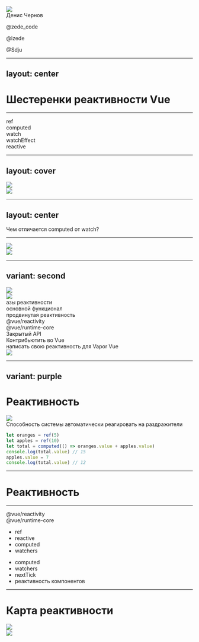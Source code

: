 <div class="mb-[50px] flex flex-row">
  <div class="w-[80px] h-[80px] rd-full of-hidden">
    <img class="w-full h-full object-cover" src="/img/photo.png" />
  </div>
  <div class="w-[80px] h-[80px] rd-full ml-[15px]">
    <zede-icon class="w-full h-full" />
  </div>
</div>
<div class="text-4xl mb-[50px]">Денис Чернов</div>
<p><file-icons-telegram /> @zede_code</p>
<p><ion-logo-twitch /> @izede</p>
<p><ion-logo-github /> @Sdju</p>

<QrCodeIntro class="w-[200px] h-[200px] absolute top-[200px] right-[80px]" />

---
layout: center
---

<h1 v-drag="[237,251,551,46]"> Шестеренки реактивности Vue </h1>

<ion-cog-sharp v-drag="[729,-220,496,450]" class="animate-[spin_70s_linear_infinite] opacity-20" />

<ion-cog-sharp v-drag="[-222,307,496,450]" class="animate-[spin_70s_linear_infinite] opacity-10" />

---

<div class="animate-spin" />

<material-symbols-settings-outline v-drag="[388,145,223,202]" class="animate-[spin_20s_linear_infinite]" />
<logos-vue v-drag="[476,229,46,42]" />

<f7-gear v-click v-drag="[656,115,104,95]" class="animate-[spin_17s_linear_infinite]" />
<div v-click="'+0'" v-drag="[691,84,40,40]" class="text-[1em] text-shadow-xl"> ref </div>

<heroicons-cog-solid v-click v-drag="[689,285,104,95]" class="animate-[spin_31s_linear_infinite]" />
<div v-click="'+0'" v-drag="[684,256,119,40]" class="text-[1em] text-shadow-xl"> computed </div>

<clarity-settings-solid v-click v-drag="[348,413,62,63]" class="animate-[spin_17s_linear_infinite]" />
<div v-click="'+0'" v-drag="[344,383,69,40]" class="text-[1em] text-shadow-xl"> watch </div>

<mingcute-settings-7-fill v-click v-drag="[178,278,88,89]" class="animate-[spin_17s_linear_infinite]" />
<div v-click="'+0'" v-drag="[165,252,138,40]" class="text-[1em] text-shadow-xl"> watchEffect </div>

<zondicons-cog v-click v-drag="[250,74,104,95]" class="animate-[spin_17s_linear_infinite]" />
<div v-click="'+0'" v-drag="[259,37,104,40]" class="text-[1em] text-shadow-xl"> reactive </div>

<!--
разгоняем за что мы любим Vue

мало кто знает а что за ними скрыто

поэтому мы посмотрим на каждую шестеренку по отдельности. Чтоб получить чуть более глубокое понимание.
-->

---
layout: cover
---

<img class="center w-[740px]" src="/img/interview.png" />
<div class="absolute top-0 left-0 w-full h-full backdrop-blur-[30px]" />
<img class="center w-[740px]" src="/img/interview.png" />

---
layout: center
---

<div class="text-[1.5em]">Чем отличается computed от watch?</div>

<!--
Представим ситуацию из собеса

простые вопросы отвечается легко

- можно ли заменить computed на watch
- а можно ли заменить watch на computed

- визуализировать дополнительные вопросы
-->

---

<img class="center w-[740px]" src="/img/computed-watch.png" />
<div class="absolute top-0 left-0 w-full h-full backdrop-blur-[30px]" />
<img class="center w-[740px]" src="/img/computed-watch.png" />

<!--
Если вы начинаете чустсвовать себя неуверенно, то это доклад для вас.
-->

---
variant: second
---

<script setup>
const heights = [
  59,
  116,
  185,
  246,
  308,
  363,
  422,
  472,
]
</script>

<div class="center w-[340px] overflow-hidden transition-all duration-400" :style="{ maxHeight: `${heights[$clicks]}px` }" >
<img src="/img/iceberg.png" />
</div>
<div class="absolute top-0 left-0 w-full h-full backdrop-blur-[30px]" />
<div class="center w-[340px] overflow-hidden transition-all duration-400" :style="{ maxHeight: `${heights[$clicks]}px` }" >
<img src="/img/iceberg.png" />
</div>

<div
  class="center overflow-hidden transition-all duration-400"
  :style="{ maxHeight: `${heights[$clicks]}px` }"
>
  <div class="text-shadow-xl w-[340px] h-[472px] flex flex-col items-stretch justify-around p-r-[60px] text-center relative">
    <div>азы реактивности</div>
    <div v-click>основной функционал</div>
    <div v-click>продвинутая реактивность</div>
    <div v-click>@vue/reactivity</div>
    <div v-click>@vue/runtime-core</div>
    <div v-click>Закрытый API</div>
    <div v-click class="text-size-[0.75em]">Контрибьютить во Vue</div>
    <div v-click class="text-size-[0.75em]">написать свою реактивность для Vapor Vue</div>
    <img class="absolute bottom-[-10px] right-0 h-[60px] w-[64px]" src="/img/jonson.jfif" />
  </div>
</div>

<!--
- вначале вам хватает простых ref computed и reactive
- затем познаете watch и watchEffect
- сложные случаи вынуждают познакомиться с effectScope, customRef

- показывать что прячется за каждым уровнем (визуально)
- прописать четкий сценарий развития и переходов
-->

---
variant: purple
---

<h1 absolute transition-all duration-400 text-center w-full left-0 :style="{ top: $clicks < 2 ? '27px' : '90px' }"> Реактивность </h1>

<img v-click="['+1', '+1']" v-drag="[165,96,673,403]" src="/img/magic.gif" />

<div v-click="'+0'" class="italic bg-[#00000048] p-4 rd-[8px] mb-4"> Способность системы автоматически реагировать на раздражители </div>

<v-click>

```ts
let oranges = ref(5)
let apples = ref(10)
let total = computed(() => oranges.value + apples.value)
console.log(total.value) // 15
apples.value = 7 
console.log(total.value) // 12
```

</v-click>

<!--
- тут точно можно сэкономить по времени. оставить основную суть
-->

---

<h1 v-drag="[365,32,244,46]"> Реактивность </h1>

<VueGraph v-click v-drag="[463,257,84,NaN]" label="Data" />
<Arrow v-click v-drag="[525,212,69,20,-58]" x1="0" y1="50%" x2="100%" y2="50%" />
<VueGraph v-click="'+0'" v-drag="[535,156,118,NaN]" label="Subscribers" />
<Arrow v-click v-drag="[470,317,69,20,270]" x1="0" y1="50%" x2="100%" y2="50%" />
<VueGraph v-click="'+0'" v-drag="[456,366,100,NaN]" label="Action" />
<Arrow v-click v-drag="[471,160,59,20,180]" x1="0" y1="50%" x2="100%" y2="50%" />
<VueGraph v-click="'+0'" v-drag="[319,152,141,NaN]" label="Scheduler" />
<Arrow v-click v-drag="[365,215,106,20,41]" x1="0" y1="50%" x2="100%" y2="50%" />

<!--
- продумать сценарий объяснения
- Date -> Model

- поясним а на кой планировщик
- вуй из коробки накапливает изменение и ищет место для коллбеков

- проговорить про планировщик
-->

---

<logos-vue v-drag="[441,49,119,108]" />

<div v-click v-drag="[231,210,191,54]" class="text-[1em] bg-green-5 rounded-md p-2" > @vue/reactivity </div>
<v-drag-arrow v-click="'+0'" pos="462,127,-72,71" />

<div v-click v-drag="[588,208,233,53]" class="text-[1em] bg-green-5 rounded-md p-2" > @vue/runtime-core </div>
<v-drag-arrow v-click="'+0'" pos="535,126,83,72" />

<div v-drag="[226,274,195,154]" class="absolute"><v-clicks>

- ref
- reactive
- <span class="text-red">computed</span>
- <span class="text-red">watchers</span>

</v-clicks></div>

<div v-drag="[587,273,195,154]" class="absolute"><v-clicks>

- computed
- watchers
- nextTick
- реактивность компонентов

</v-clicks></div>

<!--
визулизацию

что в нем лежит

- почему 2 пакета
- почему обрезан @vue/reactivity
- почему нет счедуллер
-->

---

# Карта реактивности

<img class="center w-[840px]" src="/img/map.png" />
<div class="absolute top-0 left-0 w-full h-full backdrop-blur-[30px]" />
<img class="center w-[840px]" src="/img/map.png" />

<div hidden v-drag="[120,392,757,182]" class="text-red text-[6em] text-shadow-lg"> ЗАМЕНИТЬ </div>

<!--
порешить этого слайда (переместить)

- обдумать идею глобальной карты и реактивности и доклада, максимально подробную при разгоне шестерни зумить часть карты (часть за которую отвечает эта шестерня)
-->
